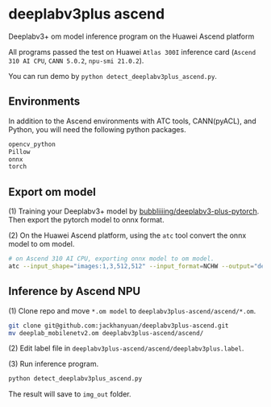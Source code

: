 # deeplabv3plus ascend
Deeplabv3+ om model inference program on the Huawei Ascend platform

All programs passed the test on Huawei `Atlas 300I` inference card (`Ascend 310 AI CPU`, `CANN 5.0.2`, `npu-smi 21.0.2`).

You can run demo by `python detect_deeplabv3plus_ascend.py`.

## Environments
In addition to the Ascend environments with ATC tools, CANN(pyACL), and Python, you will need the following python packages.

```txt
opencv_python
Pillow
onnx
torch
```

## Export om model 
(1) Training your Deeplabv3+ model by [bubbliiiing/deeplabv3-plus-pytorch](https://github.com/bubbliiiing/deeplabv3-plus-pytorch). Then export the pytorch model to onnx format.

(2) On the Huawei Ascend platform, using the `atc` tool convert the onnx model to om model.
```bash
# on Ascend 310 AI CPU, exporting onnx model to om model.
atc --input_shape="images:1,3,512,512" --input_format=NCHW --output="deeplab_mobilenetv2" --soc_version=Ascend310 --framework=5 --model="deeplab_mobilenetv2.onnx" --output_type=FP32 
```

## Inference by Ascend NPU
(1) Clone repo and move `*.om model` to `deeplabv3plus-ascend/ascend/*.om`.
```bash
git clone git@github.com:jackhanyuan/deeplabv3plus-ascend.git
mv deeplab_mobilenetv2.om deeplabv3plus-ascend/ascend/
```

(2) Edit label file in `deeplabv3plus-ascend/ascend/deeplabv3plus.label`.


(3) Run inference program.
```bash
python detect_deeplabv3plus_ascend.py
```
The result will save to `img_out` folder.
